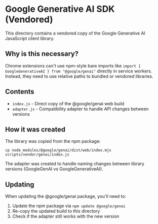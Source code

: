 # Google Generative AI SDK (Vendored)

This directory contains a vendored copy of the Google Generative AI JavaScript client library.

## Why is this necessary?

Chrome extensions can't use npm-style bare imports like `import { GoogleGenerativeAI } from "@google/genai"` directly in service workers. Instead, they need to use relative paths to bundled or vendored libraries.

## Contents

- `index.js` - Direct copy of the @google/genai web build
- `adapter.js` - Compatibility adapter to handle API changes between versions 

## How it was created

The library was copied from the npm package:

```
cp node_modules/@google/genai/dist/web/index.mjs scripts/vendor/genai/index.js
```

The adapter was created to handle naming changes between library versions (GoogleGenAI vs GoogleGenerativeAI).

## Updating

When updating the @google/genai package, you'll need to:

1. Update the npm package via `npm update @google/genai`
2. Re-copy the updated build to this directory
3. Check if the adapter still works with the new version 